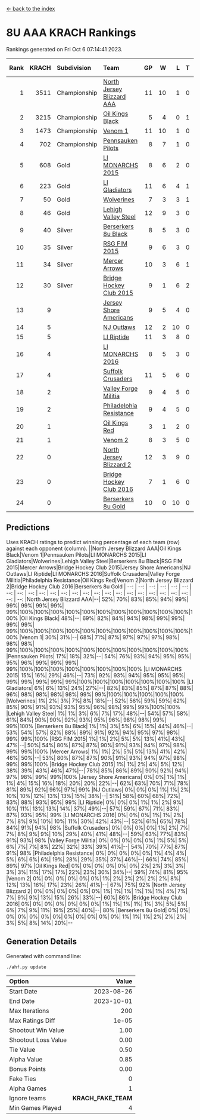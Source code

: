 [<- back to the index](readme.md)
# 8U AAA KRACH Rankings
Rankings generated on Fri Oct  6 07:14:41 2023.

Rank|KRACH|Subdivision|Team|GP|W|L|T|OTW|OTL|SoS|Exp Wins|Win Diff
---:|---:|:---|:---|---:|---:|---:|---:|---:|---:|---:|---:|---:
1|3511|Championship|[North Jersey Blizzard AAA](https://gamesheetstats.com/seasons/3659/teams/140205/schedule)|11|10|1|0|0|0|520|10.8|-0.0
2|3215|Championship|[Oil Kings Black](https://gamesheetstats.com/seasons/3659/teams/140206/schedule)|5|4|0|1|0|0|661|5.3|-0.0
3|1473|Championship|[Venom 1](https://gamesheetstats.com/seasons/3659/teams/140213/schedule)|11|10|1|0|1|0|367|10.8|-0.0
4|702|Championship|[Pennsauken Pilots](https://gamesheetstats.com/seasons/3659/teams/140208/schedule)|8|7|1|0|0|0|208|7.8|-0.0
5|608|Gold|[LI MONARCHS 2015](https://gamesheetstats.com/seasons/3659/teams/140198/schedule)|8|6|2|0|0|0|818|6.8|-0.0
6|223|Gold|[LI Gladiators](https://gamesheetstats.com/seasons/3659/teams/140201/schedule)|11|6|4|1|0|0|945|7.3|-0.0
7|50|Gold|[Wolverines](https://gamesheetstats.com/seasons/3659/teams/140215/schedule)|7|3|3|1|0|0|194|4.4|0.0
8|46|Gold|[Lehigh Valley Steel](https://gamesheetstats.com/seasons/3659/teams/140197/schedule)|12|9|3|0|1|0|127|9.9|0.0
9|40|Silver|[Berserkers 8u Black](https://gamesheetstats.com/seasons/3659/teams/140192/schedule)|8|5|3|0|0|0|241|5.9|0.0
10|35|Silver|[RSG FIM 2015](https://gamesheetstats.com/seasons/3659/teams/140210/schedule)|9|6|3|0|0|1|77|6.9|0.0
11|34|Silver|[Mercer Arrows](https://gamesheetstats.com/seasons/3659/teams/140202/schedule)|10|3|6|1|0|0|683|4.4|0.0
12|30|Silver|[Bridge Hockey Club 2015](https://gamesheetstats.com/seasons/3659/teams/140194/schedule)|9|1|6|2|0|1|1012|2.9|0.0
13|9||[Jersey Shore Americans](https://gamesheetstats.com/seasons/3659/teams/140196/schedule)|9|5|4|0|0|0|34|5.9|0.0
14|5||[NJ Outlaws](https://gamesheetstats.com/seasons/3659/teams/140203/schedule)|12|2|10|0|0|0|692|2.9|0.0
15|5||[LI Riptide](https://gamesheetstats.com/seasons/3659/teams/140200/schedule)|11|3|8|0|0|0|1055|3.9|0.0
16|4||[LI MONARCHS 2016](https://gamesheetstats.com/seasons/3659/teams/140199/schedule)|8|5|3|0|0|0|7|5.9|0.0
17|4||[Suffolk Crusaders](https://gamesheetstats.com/seasons/3659/teams/140211/schedule)|11|5|6|0|0|0|29|5.9|0.0
18|2||[Valley Forge Militia](https://gamesheetstats.com/seasons/3659/teams/140212/schedule)|9|4|5|0|0|0|161|4.9|0.0
19|2||[Philadelphia Resistance](https://gamesheetstats.com/seasons/3659/teams/140209/schedule)|9|4|5|0|0|0|304|4.9|0.0
20|1||[Oil Kings Red](https://gamesheetstats.com/seasons/3659/teams/140207/schedule)|3|1|2|0|0|0|2|1.9|0.0
21|1||[Venom 2](https://gamesheetstats.com/seasons/3659/teams/140214/schedule)|8|3|5|0|0|0|7|3.9|0.0
22|0||[North Jersey Blizzard 2](https://gamesheetstats.com/seasons/3659/teams/140204/schedule)|12|3|9|0|0|0|10|3.9|0.0
23|0||[Bridge Hockey Club 2016](https://gamesheetstats.com/seasons/3659/teams/140195/schedule)|7|1|6|0|0|0|8|1.9|0.0
24|0||[Berserkers 8u Gold](https://gamesheetstats.com/seasons/3659/teams/140193/schedule)|10|0|10|0|0|0|2|0.9|0.0

## Predictions
Uses KRACH ratings to predict winning percentage of each team (row) against each opponent (column).
||North Jersey Blizzard AAA|Oil Kings Black|Venom 1|Pennsauken Pilots|LI MONARCHS 2015|LI Gladiators|Wolverines|Lehigh Valley Steel|Berserkers 8u Black|RSG FIM 2015|Mercer Arrows|Bridge Hockey Club 2015|Jersey Shore Americans|NJ Outlaws|LI Riptide|LI MONARCHS 2016|Suffolk Crusaders|Valley Forge Militia|Philadelphia Resistance|Oil Kings Red|Venom 2|North Jersey Blizzard 2|Bridge Hockey Club 2016|Berserkers 8u Gold
| --: | --: | --: | --: | --: | --: | --: | --: | --: | --: | --: | --: | --: | --: | --: | --: | --: | --: | --: | --: | --: | --: | --: | --: | --: 
|North Jersey Blizzard AAA|--| 52%| 70%| 83%| 85%| 94%| 99%| 99%| 99%| 99%| 99%| 99%|100%|100%|100%|100%|100%|100%|100%|100%|100%|100%|100%|100%
|Oil Kings Black| 48%|--| 69%| 82%| 84%| 94%| 98%| 99%| 99%| 99%| 99%| 99%|100%|100%|100%|100%|100%|100%|100%|100%|100%|100%|100%|100%
|Venom 1| 30%| 31%|--| 68%| 71%| 87%| 97%| 97%| 97%| 98%| 98%| 98%| 99%|100%|100%|100%|100%|100%|100%|100%|100%|100%|100%|100%
|Pennsauken Pilots| 17%| 18%| 32%|--| 54%| 76%| 93%| 94%| 95%| 95%| 95%| 96%| 99%| 99%| 99%| 99%|100%|100%|100%|100%|100%|100%|100%|100%
|LI MONARCHS 2015| 15%| 16%| 29%| 46%|--| 73%| 92%| 93%| 94%| 95%| 95%| 95%| 99%| 99%| 99%| 99%| 99%|100%|100%|100%|100%|100%|100%|100%
|LI Gladiators|  6%|  6%| 13%| 24%| 27%|--| 82%| 83%| 85%| 87%| 87%| 88%| 96%| 98%| 98%| 98%| 98%| 99%| 99%|100%|100%|100%|100%|100%
|Wolverines|  1%|  2%|  3%|  7%|  8%| 18%|--| 52%| 56%| 59%| 59%| 62%| 85%| 90%| 91%| 93%| 93%| 95%| 96%| 98%| 99%| 99%|100%|100%
|Lehigh Valley Steel|  1%|  1%|  3%|  6%|  7%| 17%| 48%|--| 54%| 57%| 58%| 61%| 84%| 90%| 90%| 92%| 93%| 95%| 96%| 98%| 98%| 99%| 99%|100%
|Berserkers 8u Black|  1%|  1%|  3%|  5%|  6%| 15%| 44%| 46%|--| 53%| 54%| 57%| 82%| 88%| 89%| 91%| 92%| 94%| 95%| 97%| 98%| 99%| 99%|100%
|RSG FIM 2015|  1%|  1%|  2%|  5%|  5%| 13%| 41%| 43%| 47%|--| 50%| 54%| 80%| 87%| 87%| 90%| 91%| 93%| 94%| 97%| 98%| 99%| 99%|100%
|Mercer Arrows|  1%|  1%|  2%|  5%|  5%| 13%| 41%| 42%| 46%| 50%|--| 53%| 80%| 87%| 87%| 90%| 91%| 93%| 94%| 97%| 98%| 99%| 99%|100%
|Bridge Hockey Club 2015|  1%|  1%|  2%|  4%|  5%| 12%| 38%| 39%| 43%| 46%| 47%|--| 78%| 85%| 86%| 89%| 90%| 92%| 94%| 97%| 98%| 99%| 99%|100%
|Jersey Shore Americans|  0%|  0%|  1%|  1%|  1%|  4%| 15%| 16%| 18%| 20%| 20%| 22%|--| 62%| 63%| 70%| 71%| 78%| 81%| 89%| 92%| 96%| 97%| 99%
|NJ Outlaws|  0%|  0%|  0%|  1%|  1%|  2%| 10%| 10%| 12%| 13%| 13%| 15%| 38%|--| 51%| 58%| 60%| 68%| 72%| 83%| 88%| 93%| 95%| 99%
|LI Riptide|  0%|  0%|  0%|  1%|  1%|  2%|  9%| 10%| 11%| 13%| 13%| 14%| 37%| 49%|--| 57%| 59%| 67%| 71%| 83%| 87%| 93%| 95%| 99%
|LI MONARCHS 2016|  0%|  0%|  0%|  1%|  1%|  2%|  7%|  8%|  9%| 10%| 10%| 11%| 30%| 42%| 43%|--| 52%| 61%| 65%| 78%| 84%| 91%| 94%| 98%
|Suffolk Crusaders|  0%|  0%|  0%|  0%|  1%|  2%|  7%|  7%|  8%|  9%|  9%| 10%| 29%| 40%| 41%| 48%|--| 59%| 63%| 77%| 83%| 91%| 93%| 98%
|Valley Forge Militia|  0%|  0%|  0%|  0%|  0%|  1%|  5%|  5%|  6%|  7%|  7%|  8%| 22%| 32%| 33%| 39%| 41%|--| 54%| 70%| 77%| 87%| 91%| 98%
|Philadelphia Resistance|  0%|  0%|  0%|  0%|  0%|  1%|  4%|  4%|  5%|  6%|  6%|  6%| 19%| 28%| 29%| 35%| 37%| 46%|--| 66%| 74%| 85%| 89%| 97%
|Oil Kings Red|  0%|  0%|  0%|  0%|  0%|  0%|  2%|  2%|  3%|  3%|  3%|  3%| 11%| 17%| 17%| 22%| 23%| 30%| 34%|--| 59%| 74%| 81%| 95%
|Venom 2|  0%|  0%|  0%|  0%|  0%|  0%|  1%|  2%|  2%|  2%|  2%|  2%|  8%| 12%| 13%| 16%| 17%| 23%| 26%| 41%|--| 67%| 75%| 92%
|North Jersey Blizzard 2|  0%|  0%|  0%|  0%|  0%|  0%|  1%|  1%|  1%|  1%|  1%|  1%|  4%|  7%|  7%|  9%|  9%| 13%| 15%| 26%| 33%|--| 60%| 86%
|Bridge Hockey Club 2016|  0%|  0%|  0%|  0%|  0%|  0%|  0%|  1%|  1%|  1%|  1%|  1%|  3%|  5%|  5%|  6%|  7%|  9%| 11%| 19%| 25%| 40%|--| 80%
|Berserkers 8u Gold|  0%|  0%|  0%|  0%|  0%|  0%|  0%|  0%|  0%|  0%|  0%|  0%|  1%|  1%|  1%|  2%|  2%|  2%|  3%|  5%|  8%| 14%| 20%|--

## Generation Details

Generated with command line:
```
./ahf.py update
```

| Option | Value |
| :----- | ----: |
| Start Date | 2023-08-26 |
| End Date | 2023-10-01 |
| Max Iterations | 200 |
| Max Ratings Diff | 1e-05 |
| Shootout Win Value | 1.00 |
| Shootout Loss Value | 0.00 |
| Tie Value | 0.50 |
| Alpha Value | 0.85 |
| Bonus Points | 0.00 |
| Fake Ties | 0 |
| Alpha Games | 1 |
| Ignore teams | __KRACH_FAKE_TEAM__ |
| Min Games Played | 4 |

